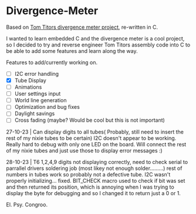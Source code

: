 # Divergence-Meter
Based on [Tom Titors divergence meter project](http://brotoro.com/dm/index.html), re-written in C.                                                

I wanted to learn embedded C and the divergence meter is a cool project, so I decided to try and reverse engineer Tom Titors assembly code into C to be able to add some features and learn along the way.

Features to add/currently working on.

- [ ] I2C error handling
- [X] Tube Display
- [ ] Animations
- [ ] User settings input
- [ ] World line generation
- [ ] Optimization and bug fixes
- [ ] Daylight savings
- [ ] Cross fading (maybe? Would be cool but this is not important)

27-10-23 | 
  Can display digits to all tubes( Probably, still need to insert the rest of my nixie tubes to be certain)
  I2C doesn't appear to be working. Really hard to debug with only one LED on the board. Will connect the rest of my nixie tubes and just use those to display error messages :)

28-10-23 |
  T6 1,2,4,9 digits not displaying correctly, need to check serial to parrallel drivers soldering job (most likey not enough solder.........) rest of numbers in tubes work so probably not a defective tube. I2C wasn't properly initializing... fixed. BIT_CHECK macro used to check if bit was set and then returned its position, which is annoying when I was trying to display the byte for debugging and so I changed it to return just a 0 or 1.

El. Psy. Congroo.
